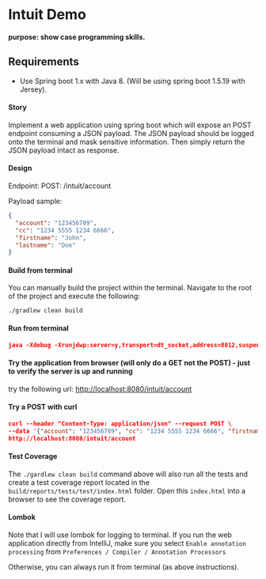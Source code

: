 # Intuit Demo
#### purpose: show case programming skills.

## Requirements
* Use Spring boot 1.x with Java 8.  (Will be using spring boot 1.5.19 with Jersey).

#### Story
Implement a web application using spring boot which will expose an POST endpoint consuming a JSON payload.
The JSON payload should be logged onto the terminal and mask sensitive information. Then simply return the JSON 
payload intact as response.

#### Design
Endpoint:  POST: /intuit/account

Payload sample:
```json
{
  "account": "123456789",
  "cc": "1234 5555 1234 6666",
  "firstname": "John",
  "lastname": "Doe"
}
```

#### Build from terminal
You can manually build the project within the terminal.  Navigate to the root of the project and execute the following:
```
./gradlew clean build
```

#### Run from terminal
```json
java -Xdebug -Xrunjdwp:server=y,transport=dt_socket,address=8012,suspend=n -jar build/libs/mask-0.0.1-SNAPSHOT.jar --server.port=8080
```

#### Try the application from browser (will only do a GET not the POST) - just to verify the server is up and running
try the following url:  [http://localhost:8080/intuit/account](http://localhost:8080/intuit/account)


#### Try a POST with curl
```json
curl --header "Content-Type: application/json" --request POST \
--data '{"account": "123456789", "cc": "1234 5555 1234 6666", "firstname": "John", "lastname": "Doe" }' \
http://localhost:8080/intuit/account
```
#### Test Coverage
The `./gardlew clean build` command above will also run all the tests and create a test coverage report located 
in the `build/reports/tests/test/index.html` folder.  Open this `index.html` into a browser to see the coverage report.


#### Lombok
Note that I will use lombok for logging to terminal.  If you run the web application directly from IntelliJ, make sure you 
select `Enable annotation processing` from `Preferences / Compiler / Annotation Processors`

Otherwise, you can always run it from terminal (as above instructions).

  

